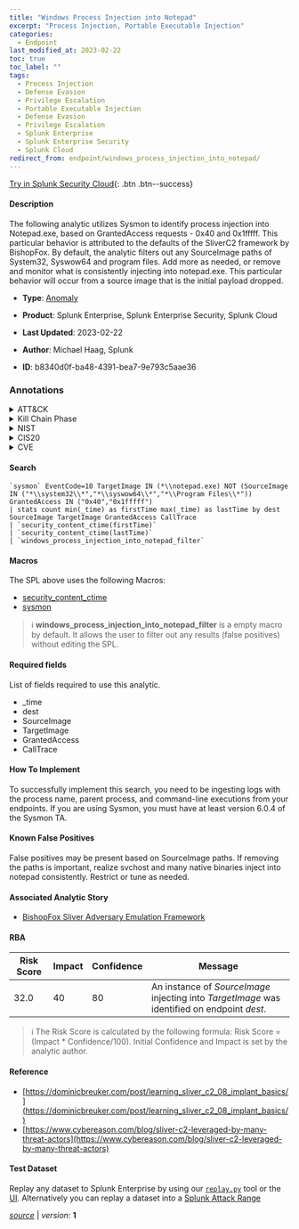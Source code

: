 ```yaml
---
title: "Windows Process Injection into Notepad"
excerpt: "Process Injection, Portable Executable Injection"
categories:
  - Endpoint
last_modified_at: 2023-02-22
toc: true
toc_label: ""
tags:
  - Process Injection
  - Defense Evasion
  - Privilege Escalation
  - Portable Executable Injection
  - Defense Evasion
  - Privilege Escalation
  - Splunk Enterprise
  - Splunk Enterprise Security
  - Splunk Cloud
redirect_from: endpoint/windows_process_injection_into_notepad/
---
```




[Try in Splunk Security Cloud](https://www.splunk.com/en_us/cyber-security.html){: .btn .btn--success}

#### Description

The following analytic utilizes Sysmon to identify process injection into Notepad.exe, based on GrantedAccess requests - 0x40 and 0x1fffff. This particular behavior is attributed to the defaults of the SliverC2 framework by BishopFox. By default, the analytic filters out any SourceImage paths of System32, Syswow64 and program files. Add more as needed, or remove and monitor what is consistently injecting into notepad.exe. This particular behavior will occur from a source image that is the initial payload dropped.

- **Type**: [Anomaly](https://github.com/splunk/security_content/wiki/Detection-Analytic-Types)
- **Product**: Splunk Enterprise, Splunk Enterprise Security, Splunk Cloud

- **Last Updated**: 2023-02-22
- **Author**: Michael Haag, Splunk
- **ID**: b8340d0f-ba48-4391-bea7-9e793c5aae36

### Annotations
<details>
  <summary>ATT&CK</summary>

<div markdown="1">

#### [ATT&CK](https://attack.mitre.org/)

| ID          | Technique   | Tactic         |
| ----------- | ----------- |--------------- |
| [T1055](https://attack.mitre.org/techniques/T1055/) | Process Injection | Defense Evasion, Privilege Escalation |

| [T1055.002](https://attack.mitre.org/techniques/T1055/002/) | Portable Executable Injection | Defense Evasion, Privilege Escalation |

</div>
</details>


<details>
  <summary>Kill Chain Phase</summary>

<div markdown="1">

* Exploitation


</div>
</details>


<details>
  <summary>NIST</summary>

<div markdown="1">

* DE.AE



</div>
</details>

<details>
  <summary>CIS20</summary>

<div markdown="1">

* CIS 10



</div>
</details>

<details>
  <summary>CVE</summary>

<div markdown="1">


</div>
</details>


#### Search

```
`sysmon` EventCode=10 TargetImage IN (*\\notepad.exe) NOT (SourceImage IN ("*\\system32\\*","*\\syswow64\\*","*\\Program Files\\*")) GrantedAccess IN ("0x40","0x1fffff") 
| stats count min(_time) as firstTime max(_time) as lastTime by dest SourceImage TargetImage GrantedAccess CallTrace 
| `security_content_ctime(firstTime)` 
| `security_content_ctime(lastTime)` 
| `windows_process_injection_into_notepad_filter`
```

#### Macros
The SPL above uses the following Macros:
* [security_content_ctime](https://github.com/splunk/security_content/blob/develop/macros/security_content_ctime.yml)
* [sysmon](https://github.com/splunk/security_content/blob/develop/macros/sysmon.yml)

> :information_source:
> **windows_process_injection_into_notepad_filter** is a empty macro by default. It allows the user to filter out any results (false positives) without editing the SPL.



#### Required fields
List of fields required to use this analytic.
* _time
* dest
* SourceImage
* TargetImage
* GrantedAccess
* CallTrace



#### How To Implement
To successfully implement this search, you need to be ingesting logs with the process name, parent process, and command-line executions from your endpoints. If you are using Sysmon, you must have at least version 6.0.4 of the Sysmon TA.
#### Known False Positives
False positives may be present based on SourceImage paths. If removing the paths is important, realize svchost and many native binaries inject into notepad consistently. Restrict or tune as needed.

#### Associated Analytic Story
* [BishopFox Sliver Adversary Emulation Framework](/stories/bishopfox_sliver_adversary_emulation_framework)




#### RBA

| Risk Score  | Impact      | Confidence   | Message      |
| ----------- | ----------- |--------------|--------------|
| 32.0 | 40 | 80 | An instance of $SourceImage$ injecting into $TargetImage$ was identified on endpoint $dest$. |


> :information_source:
> The Risk Score is calculated by the following formula: Risk Score = (Impact * Confidence/100). Initial Confidence and Impact is set by the analytic author.


#### Reference

* [https://dominicbreuker.com/post/learning_sliver_c2_08_implant_basics/](https://dominicbreuker.com/post/learning_sliver_c2_08_implant_basics/)
* [https://www.cybereason.com/blog/sliver-c2-leveraged-by-many-threat-actors](https://www.cybereason.com/blog/sliver-c2-leveraged-by-many-threat-actors)



#### Test Dataset
Replay any dataset to Splunk Enterprise by using our [`replay.py`](https://github.com/splunk/attack_data#using-replaypy) tool or the [UI](https://github.com/splunk/attack_data#using-ui).
Alternatively you can replay a dataset into a [Splunk Attack Range](https://github.com/splunk/attack_range#replay-dumps-into-attack-range-splunk-server)




[*source*](https://github.com/splunk/security_content/tree/develop/detections/endpoint/windows_process_injection_into_notepad.yml) \| *version*: **1**